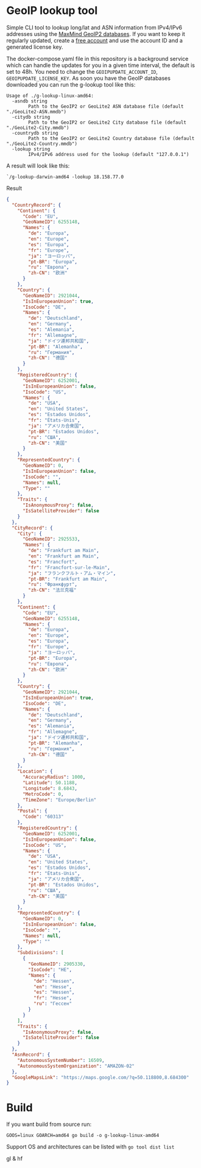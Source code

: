 # GeoIP lookup tool

Simple CLI tool to lookup long/lat and ASN information from IPv4/IPv6 addresses using the [MaxMind GeoIP2 databases](https://www.maxmind.com/en/accounts/411272/geoip/downloads).
If you want to keep it regularly updated, create a [free account](https://dev.maxmind.com/geoip/geolite2-free-geolocation-data?lang=en) and use the account ID and a generated license key.

The docker-compose.yaml file in this repository is a background service which can handle the updates for you in a given time interval, the default is set to 48h.
You need to change the `GEOIPUPDATE_ACCOUNT_ID`, `GEOIPUPDATE_LICENSE_KEY`.
As soon you have the GeoIP databases downloaded you can run the g-lookup tool like this:

```
Usage of ./g-lookup-linux-amd64:
  -asndb string
    	Path to the GeoIP2 or GeoLite2 ASN database file (default "./GeoLite2-ASN.mmdb")
  -citydb string
    	Path to the GeoIP2 or GeoLite2 City database file (default "./GeoLite2-City.mmdb")
  -countrydb string
    	Path to the GeoIP2 or GeoLite2 Country database file (default "./GeoLite2-Country.mmdb")
  -lookup string
    	IPv4/IPv6 address used for the lookup (default "127.0.0.1")
```

A result will look like this:

```
`/g-lookup-darwin-amd64 -lookup 18.158.77.0
```

Result
```json
{
  "CountryRecord": {
    "Continent": {
      "Code": "EU",
      "GeoNameID": 6255148,
      "Names": {
        "de": "Europa",
        "en": "Europe",
        "es": "Europa",
        "fr": "Europe",
        "ja": "ヨーロッパ",
        "pt-BR": "Europa",
        "ru": "Европа",
        "zh-CN": "欧洲"
      }
    },
    "Country": {
      "GeoNameID": 2921044,
      "IsInEuropeanUnion": true,
      "IsoCode": "DE",
      "Names": {
        "de": "Deutschland",
        "en": "Germany",
        "es": "Alemania",
        "fr": "Allemagne",
        "ja": "ドイツ連邦共和国",
        "pt-BR": "Alemanha",
        "ru": "Германия",
        "zh-CN": "德国"
      }
    },
    "RegisteredCountry": {
      "GeoNameID": 6252001,
      "IsInEuropeanUnion": false,
      "IsoCode": "US",
      "Names": {
        "de": "USA",
        "en": "United States",
        "es": "Estados Unidos",
        "fr": "États-Unis",
        "ja": "アメリカ合衆国",
        "pt-BR": "Estados Unidos",
        "ru": "США",
        "zh-CN": "美国"
      }
    },
    "RepresentedCountry": {
      "GeoNameID": 0,
      "IsInEuropeanUnion": false,
      "IsoCode": "",
      "Names": null,
      "Type": ""
    },
    "Traits": {
      "IsAnonymousProxy": false,
      "IsSatelliteProvider": false
    }
  },
  "CityRecord": {
    "City": {
      "GeoNameID": 2925533,
      "Names": {
        "de": "Frankfurt am Main",
        "en": "Frankfurt am Main",
        "es": "Francfort",
        "fr": "Francfort-sur-le-Main",
        "ja": "フランクフルト・アム・マイン",
        "pt-BR": "Frankfurt am Main",
        "ru": "Франкфурт",
        "zh-CN": "法兰克福"
      }
    },
    "Continent": {
      "Code": "EU",
      "GeoNameID": 6255148,
      "Names": {
        "de": "Europa",
        "en": "Europe",
        "es": "Europa",
        "fr": "Europe",
        "ja": "ヨーロッパ",
        "pt-BR": "Europa",
        "ru": "Европа",
        "zh-CN": "欧洲"
      }
    },
    "Country": {
      "GeoNameID": 2921044,
      "IsInEuropeanUnion": true,
      "IsoCode": "DE",
      "Names": {
        "de": "Deutschland",
        "en": "Germany",
        "es": "Alemania",
        "fr": "Allemagne",
        "ja": "ドイツ連邦共和国",
        "pt-BR": "Alemanha",
        "ru": "Германия",
        "zh-CN": "德国"
      }
    },
    "Location": {
      "AccuracyRadius": 1000,
      "Latitude": 50.1188,
      "Longitude": 8.6843,
      "MetroCode": 0,
      "TimeZone": "Europe/Berlin"
    },
    "Postal": {
      "Code": "60313"
    },
    "RegisteredCountry": {
      "GeoNameID": 6252001,
      "IsInEuropeanUnion": false,
      "IsoCode": "US",
      "Names": {
        "de": "USA",
        "en": "United States",
        "es": "Estados Unidos",
        "fr": "États-Unis",
        "ja": "アメリカ合衆国",
        "pt-BR": "Estados Unidos",
        "ru": "США",
        "zh-CN": "美国"
      }
    },
    "RepresentedCountry": {
      "GeoNameID": 0,
      "IsInEuropeanUnion": false,
      "IsoCode": "",
      "Names": null,
      "Type": ""
    },
    "Subdivisions": [
      {
        "GeoNameID": 2905330,
        "IsoCode": "HE",
        "Names": {
          "de": "Hessen",
          "en": "Hesse",
          "es": "Hessen",
          "fr": "Hesse",
          "ru": "Гессен"
        }
      }
    ],
    "Traits": {
      "IsAnonymousProxy": false,
      "IsSatelliteProvider": false
    }
  },
  "AsnRecord": {
    "AutonomousSystemNumber": 16509,
    "AutonomousSystemOrganization": "AMAZON-02"
  },
  "GoogleMapsLink": "https://maps.google.com/?q=50.118800,8.684300"
}
```

# Build

If you want build from source run:

```
GOOS=linux GOARCH=amd64 go build -o g-lookup-linux-amd64
```

Support OS and architectures can be listed with `go tool dist list`

gl & hf

